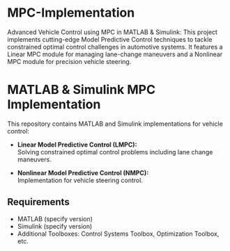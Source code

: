 # MPC-Implementation
Advanced Vehicle Control using MPC in MATLAB &amp; Simulink: This project implements cutting-edge Model Predictive Control techniques to tackle constrained optimal control challenges in automotive systems. It features a Linear MPC module for managing lane-change maneuvers and a Nonlinear MPC module for precision vehicle steering.

# MATLAB & Simulink MPC Implementation

This repository contains MATLAB and Simulink implementations for vehicle control:

- **Linear Model Predictive Control (LMPC):**  
  Solving constrained optimal control problems including lane change maneuvers.

- **Nonlinear Model Predictive Control (NMPC):**  
  Implementation for vehicle steering control.

## Requirements

- MATLAB (specify version)
- Simulink (specify version)
- Additional Toolboxes: Control Systems Toolbox, Optimization Toolbox, etc.

